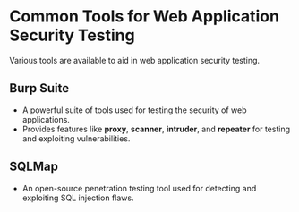 # Common Tools for Web Application Security Testing

Various tools are available to aid in web application security testing.

## Burp Suite
- A powerful suite of tools used for testing the security of web applications.
- Provides features like **proxy**, **scanner**, **intruder**, and **repeater** for testing and exploiting vulnerabilities.

## SQLMap
- An open-source penetration testing tool used for detecting and exploiting SQL injection flaws.
